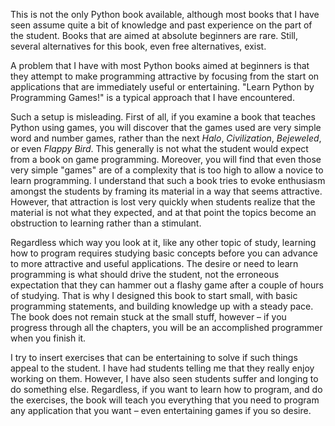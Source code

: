 This is not the only Python book available, although most books that I
have seen assume quite a bit of knowledge and past experience on the
part of the student. Books that are aimed at absolute beginners are
rare. Still, several alternatives for this book, even free alternatives,
exist.

A problem that I have with most Python books aimed at beginners is that
they attempt to make programming attractive by focusing from the start
on applications that are immediately useful or entertaining. "Learn
Python by Programming Games!" is a typical approach that I have
encountered.

Such a setup is misleading. First of all, if you examine a book that
teaches Python using games, you will discover that the games used are
very simple word and number games, rather than the next *Halo*,
*Civilization*, *Bejeweled*, or even *Flappy Bird*. This generally is
not what the student would expect from a book on game programming.
Moreover, you will find that even those very simple "games" are of a
complexity that is too high to allow a novice to learn programming. I
understand that such a book tries to evoke enthusiasm amongst the
students by framing its material in a way that seems attractive.
However, that attraction is lost very quickly when students realize that
the material is not what they expected, and at that point the topics
become an obstruction to learning rather than a stimulant.

Regardless which way you look at it, like any other topic of study,
learning how to program requires studying basic concepts before you can
advance to more attractive and useful applications. The desire or need
to learn programming is what should drive the student, not the erroneous
expectation that they can hammer out a flashy game after a couple of
hours of studying. That is why I designed this book to start small, with
basic programming statements, and building knowledge up with a steady
pace. The book does not remain stuck at the small stuff, however – if
you progress through all the chapters, you will be an accomplished
programmer when you finish it.

I try to insert exercises that can be entertaining to solve if such
things appeal to the student. I have had students telling me that they
really enjoy working on them. However, I have also seen students suffer
and longing to do something else. Regardless, if you want to learn how
to program, and do the exercises, the book will teach you everything
that you need to program any application that you want – even
entertaining games if you so desire.
